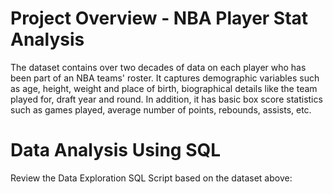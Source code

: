 # Project Overview  - NBA Player Stat Analysis

The dataset contains over two decades of data on each player who has been part of an NBA teams' roster. It captures demographic variables such as age, height, weight and place of birth, biographical details like the team played for, draft year and round. In addition, it has basic box score statistics such as games played, average number of points, rebounds, assists, etc.

# Data Analysis Using SQL

Review the Data Exploration SQL Script based on the dataset above: 

